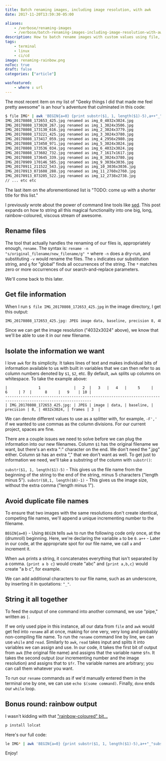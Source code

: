 ```yaml
---
title: Batch renaming images, including image resolution, with awk
date: 2017-11-20T13:59:30-05:00

aliases:
    - /verbose/renaming-images
    - /verbose/batch-renaming-images-including-image-resolution-with-awk
description: How to batch rename images with custom values using file, awk, and rename - in rainbow colors!
tags:
    - terminal
    - linux
    - ci/cd
image: renaming-rainbow.png
noToc: true
draft: false
categories: ["article"]

wasfeatured:
    - where : url
---
```


The most recent item on my list of "Geeky things I did that made me feel pretty awesome" is an hour's adventure that culminated in this code:

```bash
$ file IMG* | awk 'BEGIN{a=0} {print substr($1, 1, length($1)-5),a++"_"substr($8,1, length($8)-1)}' | while read fn fr; do echo $(rename -v "s/$fn/img_$fr/g" *); done
IMG_20170808_172653_425.jpg renamed as img_0_4032x3024.jpg
IMG_20170808_173020_267.jpg renamed as img_1_3024x3506.jpg
IMG_20170808_173130_616.jpg renamed as img_2_3024x3779.jpg
IMG_20170808_173221_425.jpg renamed as img_3_3024x3780.jpg
IMG_20170808_173417_059.jpg renamed as img_4_2956x2980.jpg
IMG_20170808_173450_971.jpg renamed as img_5_3024x3024.jpg
IMG_20170808_173536_034.jpg renamed as img_6_4032x3024.jpg
IMG_20170808_173602_732.jpg renamed as img_7_1617x1617.jpg
IMG_20170808_173645_339.jpg renamed as img_8_3024x3780.jpg
IMG_20170909_170146_585.jpg renamed as img_9_3036x3036.jpg
IMG_20170911_211522_543.jpg renamed as img_10_3036x3036.jpg
IMG_20170913_071608_288.jpg renamed as img_11_2760x2760.jpg
IMG_20170913_073205_522.jpg renamed as img_12_2738x2738.jpg
// ... etc etc
```

The last item on the aforementioned list is "TODO: come up with a shorter title for this list."

I previously wrote about the power of command line tools like [sed](/posts/how-to-replace-a-string-in-a-dozen-old-blog-posts-with-one-sed-terminal-command/). This post expands on how to string all this magical functionality into one big, long, rainbow-coloured, viscous stream of awesome.

## Rename files

The tool that actually handles the renaming of our files is, appropriately enough, `rename`. The syntax is: `rename -n "s/original_filename/new_filename/g" *` where `-n` does a dry-run, and substituting `-v` would rename the files. The `s` indicates our substitution string, and `g` for "global" finds all occurrences of the string. The `*` matches zero or more occurrences of our search-and-replace parameters.

We'll come back to this later.

## Get file information

When I run `$ file IMG_20170808_172653_425.jpg` in the image directory, I get this output:

```bash
IMG_20170808_172653_425.jpg: JPEG image data, baseline, precision 8, 4032x3024, frames 3
```

Since we can get the image resolution ("4032x3024" above), we know that we'll be able to use it in our new filename.

## Isolate the information we want

I love `awk` for its simplicity. It takes lines of text and makes individual bits of information available to us with built in variables that we can then refer to as column numbers denoted by `$1`, `$2`, etc. By default, `awk` splits up columns on whitespace. To take the example above:

```text
|              1               |   2  |   3   |   4   |     5     |     6     | 7  |      8     |   9    | 10 |
-------------------------------------------------------------------------------------------------------------
| IMG_20170808_172653_425.jpg: | JPEG | image | data, | baseline, | precision | 8, | 4032x3024, | frames | 3  |
```

We can denote different values to use as a splitter with, for example, `-F','` if we wanted to use commas as the column divisions. For our current project, spaces are fine.

There are a couple issues we need to solve before we can plug the information into our new filenames. Column `$1` has the original filename we want, but there's an extra ":" character on the end. We don't need the ".jpg" either. Column `$8` has an extra "," that we don't want as well. To get just to information we need, we'll take a substring of the column with `substr()`:

`substr($1, 1, length($1)-5)` - This gives us the file name from the beginning of the string to the end of the string, minus 5 characters ("length minus 5").
`substr($8,1, length($8)-1)` - This gives us the image size, without the extra comma ("length minus 1").

## Avoid duplicate file names

To ensure that two images with the same resolutions don't create identical, competing file names, we'll append a unique incrementing number to the filename.

`BEGIN{a=0}` - Using `BEGIN` tells `awk` to run the following code only once, at the (drumroll) beginning. Here, we're declaring the variable `a` to be `0`.
`a++` - Later in our code, at the appropriate spot for our file name, we call `a` and increment it.

When `awk` prints a string, it concatenates everything that isn't separated by a comma. `{print a b c}` would create "abc" and `{print a,b,c}` would create "a b c", for example.

We can add additional characters to our file name, such as an underscore, by inserting it in quotations: `"_"`.

## String it all together

To feed the output of one command into another command, we use "pipe," written as `|`.

If we only used pipe in this instance, all our data from `file` and `awk` would get fed into `rename` all at once, making for one very, very long and probably non-compiling file name. To run the `rename` command line by line, we can use `while` and `read`. Similarly to `awk`, `read` takes input and splits it into variables we can assign and use. In our code, it takes the first bit of output from `awk` (the original file name) and assigns that the variable name `$fn`. It takes the second output (our incrementing number and the image resolution) and assigns that to `$fr`. The variable names are arbitrary; you can call them whatever you want.

To run our `rename` commands as if we'd manually entered them in the terminal one by one, we can use `echo $(some command)`. Finally, `done` ends our `while` loop.

## Bonus round: rainbow output

I wasn't kidding with that ["rainbow-coloured" bit...](https://github.com/tehmaze/lolcat)

```bash
p install lolcat
```

Here's our full code:

```bash
le IMG* | awk 'BEGIN{a=0} {print substr($1, 1, length($1)-5),a++"_"substr($8,1, length($8)-1)}' | while read fn fs; do echo $(rename -v "s/$fn/img_$fs/g" *); done | lolcat
```

Enjoy!
